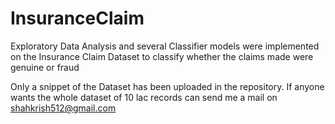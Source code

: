 # InsuranceClaim

Exploratory Data Analysis and several Classifier models were implemented on the Insurance Claim Dataset to classify whether the claims made were genuine or fraud

Only a snippet of the Dataset has been uploaded in the repository.
If anyone wants the whole dataset of 10 lac records can send me a mail on shahkrish512@gmail.com
